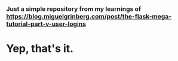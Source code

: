 ### Just a simple repository from my learnings of https://blog.miguelgrinberg.com/post/the-flask-mega-tutorial-part-v-user-logins
# Yep, that's it.
